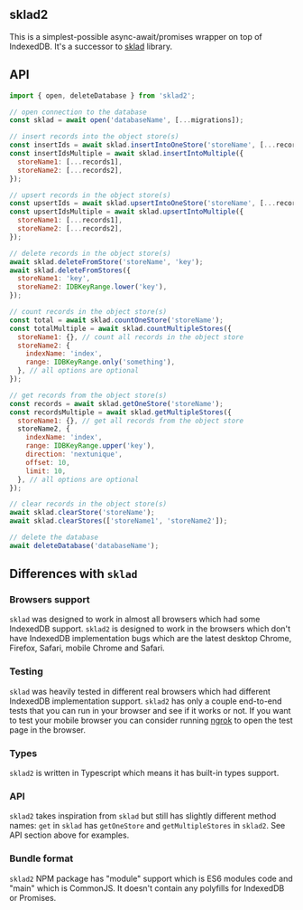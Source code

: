 ## sklad2

This is a simplest-possible async-await/promises wrapper on top of IndexedDB. It's a successor to [sklad](https://github.com/1999/sklad) library.

## API

```javascript
import { open, deleteDatabase } from 'sklad2';

// open connection to the database
const sklad = await open('databaseName', [...migrations]);

// insert records into the object store(s)
const insertIds = await sklad.insertIntoOneStore('storeName', [...records]);
const insertIdsMultiple = await sklad.insertIntoMultiple({
  storeName1: [...records1],
  storeName2: [...records2],
});

// upsert records in the object store(s)
const upsertIds = await sklad.upsertIntoOneStore('storeName', [...records]);
const upsertIdsMultiple = await sklad.upsertIntoMultiple({
  storeName1: [...records1],
  storeName2: [...records2],
});

// delete records in the object store(s)
await sklad.deleteFromStore('storeName', 'key');
await sklad.deleteFromStores({
  storeName1: 'key',
  storeName2: IDBKeyRange.lower('key'),
});

// count records in the object store(s)
const total = await sklad.countOneStore('storeName');
const totalMultiple = await sklad.countMultipleStores({
  storeName1: {}, // count all records in the object store
  storeName2: {
    indexName: 'index',
    range: IDBKeyRange.only('something'),
  }, // all options are optional
});

// get records from the object store(s)
const records = await sklad.getOneStore('storeName');
const recordsMultiple = await sklad.getMultipleStores({
  storeName1: {}, // get all records from the object store
  storeName2, {
    indexName: 'index',
    range: IDBKeyRange.upper('key'),
    direction: 'nextunique',
    offset: 10,
    limit: 10,
  }, // all options are optional
});

// clear records in the object store(s)
await sklad.clearStore('storeName');
await sklad.clearStores(['storeName1', 'storeName2']);

// delete the database
await deleteDatabase('databaseName');
```

## Differences with `sklad`

### Browsers support

`sklad` was designed to work in almost all browsers which had some IndexedDB support. `sklad2` is designed to work in the browsers which don't have IndexedDB implementation bugs which are the latest desktop Chrome, Firefox, Safari, mobile Chrome and Safari.

### Testing

`sklad` was heavily tested in different real browsers which had different IndexedDB implementation support. `sklad2` has only a couple end-to-end tests that you can run in your browser and see if it works or not. If you want to test your mobile browser you can consider running [ngrok](https://ngrok.com/) to open the test page in the browser.

### Types

`sklad2` is written in Typescript which means it has built-in types support.

### API

`sklad2` takes inspiration from `sklad` but still has slightly different method names: `get` in `sklad` has `getOneStore` and `getMultipleStores` in `sklad2`. See API section above for examples.

### Bundle format

`sklad2` NPM package has "module" support which is ES6 modules code and "main" which is CommonJS. It doesn't contain any polyfills for IndexedDB or Promises.
